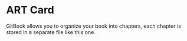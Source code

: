# ART Card 

GitBook allows you to organize your book into chapters, each chapter is stored in a separate file like this one.
